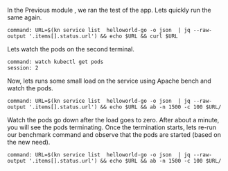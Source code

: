 In the Previous module ,  we ran the test of the app. Lets quickly run the same again. 

```terminal:execute
command: URL=$(kn service list  helloworld-go -o json  | jq --raw-output '.items[].status.url') && echo $URL && curl $URL 
```

Lets watch the pods on the second terminal. 
```terminal:execute
command: watch kubectl get pods
session: 2
```

Now, lets runs some small load on the service using Apache bench and watch the pods.
```terminal:execute
command: URL=$(kn service list  helloworld-go -o json  | jq --raw-output '.items[].status.url') && echo $URL && ab -n 1500 -c 100 $URL/
```
Watch the pods go down after the load goes to zero. After about a minute,  you will see the pods terminating. Once the termination starts, lets re-run our benchmark command and observe that the pods are started  (based on the new need).

```terminal:execute
command: URL=$(kn service list  helloworld-go -o json  | jq --raw-output '.items[].status.url') && echo $URL && ab -n 1500 -c 100 $URL/
```
